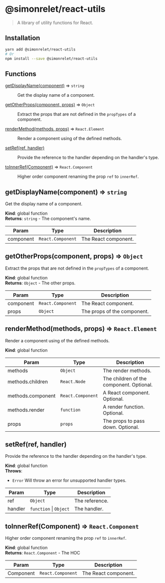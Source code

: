 # @simonrelet/react-utils

> A library of utility functions for React.

## Installation

```sh
yarn add @simonrelet/react-utils
# Or
npm install --save @simonrelet/react-utils
```

<!-- The API documentation will be added here -->
<!-- Run `yarn doc` -->
## Functions

<dl>
<dt><a href="#getDisplayName">getDisplayName(component)</a> ⇒ <code>string</code></dt>
<dd><p>Get the display name of a component.</p>
</dd>
<dt><a href="#getOtherProps">getOtherProps(component, props)</a> ⇒ <code>Object</code></dt>
<dd><p>Extract the props that are not defined in the <code>propTypes</code> of a component.</p>
</dd>
<dt><a href="#renderMethod">renderMethod(methods, props)</a> ⇒ <code>React.Element</code></dt>
<dd><p>Render a component using of the defined methods.</p>
</dd>
<dt><a href="#setRef">setRef(ref, handler)</a></dt>
<dd><p>Provide the reference to the handler depending on the handler&#39;s type.</p>
</dd>
<dt><a href="#toInnerRef">toInnerRef(Component)</a> ⇒ <code>React.Component</code></dt>
<dd><p>Higher order component renaming the prop <code>ref</code> to <code>innerRef</code>.</p>
</dd>
</dl>

<a name="getDisplayName"></a>

## getDisplayName(component) ⇒ <code>string</code>
Get the display name of a component.

**Kind**: global function  
**Returns**: <code>string</code> - The component's name.  

| Param | Type | Description |
| --- | --- | --- |
| component | <code>React.Component</code> | The React component. |

<a name="getOtherProps"></a>

## getOtherProps(component, props) ⇒ <code>Object</code>
Extract the props that are not defined in the `propTypes` of a component.

**Kind**: global function  
**Returns**: <code>Object</code> - The other props.  

| Param | Type | Description |
| --- | --- | --- |
| component | <code>React.Component</code> | The React component. |
| props | <code>Object</code> | The props of the component. |

<a name="renderMethod"></a>

## renderMethod(methods, props) ⇒ <code>React.Element</code>
Render a component using of the defined methods.

**Kind**: global function  

| Param | Type | Description |
| --- | --- | --- |
| methods | <code>Object</code> | The render methods. |
| methods.children | <code>React.Node</code> | The children of the component. Optional. |
| methods.component | <code>React.Component</code> | A React component. Optional. |
| methods.render | <code>function</code> | A render function. Optional. |
| props | <code>props</code> | The props to pass down. Optional. |

<a name="setRef"></a>

## setRef(ref, handler)
Provide the reference to the handler depending on the handler's type.

**Kind**: global function  
**Throws**:

- <code>Error</code> Will throw an error for unsupported handler types.


| Param | Type | Description |
| --- | --- | --- |
| ref | <code>Object</code> | The reference. |
| handler | <code>function</code> \| <code>Object</code> | The handler. |

<a name="toInnerRef"></a>

## toInnerRef(Component) ⇒ <code>React.Component</code>
Higher order component renaming the prop `ref` to `innerRef`.

**Kind**: global function  
**Returns**: <code>React.Component</code> - The HOC  

| Param | Type | Description |
| --- | --- | --- |
| Component | <code>React.Component</code> | The React component. |

